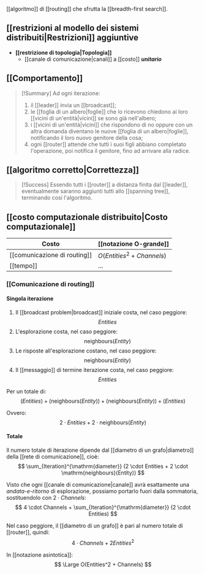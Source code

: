 [[algoritmo]] di [[routing]] che sfrutta la [[breadth-first search]].

## [[restrizioni al modello dei sistemi distribuiti|Restrizioni]] aggiuntive

- **[[restrizione di topologia|Topologia]]**
	- [[canale di comunicazione|canali]] a [[costo]] ***unitario***

## [[Comportamento]]

> [!Summary]
> Ad ogni iterazione:
> 1. il [[leader]] invia un [[broadcast]];
> 2. le [[foglia di un albero|foglie]] che lo ricevono chiedono ai loro [[vicini di un'entità|vicini]] se sono già nell'albero;
> 3. i [[vicini di un'entità|vicini]] che rispondono di no oppure con un altra domanda diventano le nuove [[foglia di un albero|foglie]], notificando il loro nuovo genitore della cosa;
> 4. ogni [[router]] attende che tutti i suoi figli abbiano completato l'operazione, poi notifica il genitore, fino ad arrivare alla radice.


## [[algoritmo corretto|Correttezza]]

> [!Success]
> Essendo tutti i [[router]] a distanza finita dal [[leader]], eventualmente saranno aggiunti tutti allo [[spanning tree]], terminando cosí l'algoritmo.

## [[costo computazionale distribuito|Costo computazionale]]

| Costo | [[notazione O-grande]] | 
|-|-|
| [[comunicazione di routing]] | $O(Entities^2 + Channels)$ |
| [[tempo]] | ... |

### [[Comunicazione di routing]]

#### Singola iterazione

1. Il [[broadcast problem|broadcast]] iniziale costa, nel caso peggiore:
   $$Entities$$
2. L'esplorazione costa, nel caso peggiore:
   $$\mathrm{neighbours}(Entity)$$
3. Le risposte all'esplorazione costano, nel caso peggiore:
   $$\mathrm{neighbours}(Entity)$$
4. Il [[messaggio]] di termine iterazione costa, nel caso peggiore:
   $$Entities$$

Per un totale di:
$$
(Entities)
+
(\mathrm{neighbours}(Entity))
+
(\mathrm{neighbours}(Entity))
+
(Entities)
$$

Ovvero:
$$
2 \cdot Entities + 2 \cdot \mathrm{neighbours}(Entity)
$$

#### Totale

Il numero totale di iterazione dipende dal [[diametro di un grafo|diametro]] della [[rete di comunicazione]], cioè:
$$
\sum_{Iteration}^{\mathrm{diameter}} (2 \cdot Entities + 2 \cdot \mathrm{neighbours}(Entity))
$$

Visto che ogni [[canale di comunicazione|canale]] avrà esattamente una *andata-e-ritorno* di esplorazione, possiamo portarlo fuori dalla sommatoria, sostituendolo con $2 \cdot Channels$:
$$
4 \cdot Channels + \sum_{Iteration}^{\mathrm{diameter}} (2 \cdot Entities)
$$

Nel caso peggiore, il [[diametro di un grafo]] è pari al numero totale di [[router]], quindi:
$$
4 \cdot Channels + 2 Entities^2
$$

In [[notazione asintotica]]:
$$
\Large O(Entities^2 + Channels)
$$

